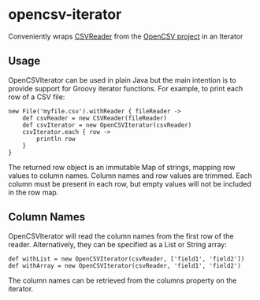 opencsv-iterator
================

Conveniently wraps [CSVReader](http://opencsv.sourceforge.net/apidocs/au/com/bytecode/opencsv/CSVReader.html) from the
[OpenCSV project](http://opencsv.sourceforge.net/) in an Iterator

Usage
-----

OpenCSVIterator can be used in plain Java but the main intention is to provide support for Groovy iterator functions.
For example, to print each row of a CSV file:

    new File('myfile.csv').withReader { fileReader ->
        def csvReader = new CSVReader(fileReader)
        def csvIterator = new OpenCSVIterator(csvReader)
        csvIterator.each { row ->
            println row
        }
    }

The returned row object is an immutable Map of strings, mapping row values to column names.  Column names and
row values are trimmed.  Each column must be present in each row, but empty values will not be included in the row map.

Column Names
-------------

OpenCSVIterator will read the column names from the first row of the reader.  Alternatively, they can be specified
as a List or String array:

    def withList = new OpenCSVIterator(csvReader, ['field1', 'field2'])
    def withArray = new OpenCSVIterator(csvReader, 'field1', 'field2')

The column names can be retrieved from the columns property on the iterator.